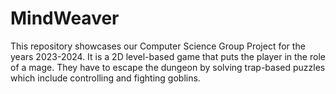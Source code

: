 
# MindWeaver
This repository showcases our Computer Science Group Project for the years 2023-2024. It is a 2D level-based game that puts the player in the role of a mage. They have to escape the dungeon by solving trap-based puzzles which include controlling and fighting goblins. 
